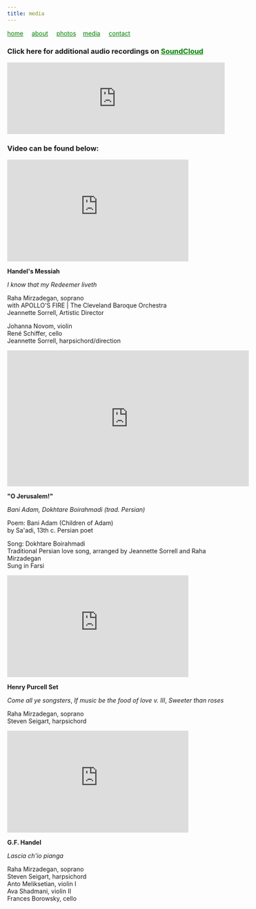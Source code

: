 ```yaml
---
title: media
---
```

<style>
a { color: green; } 
</style>
[home](/)&nbsp;&nbsp;&nbsp;&nbsp; [about](/about.html)&nbsp;&nbsp;&nbsp;&nbsp; [photos](/photos.html)&nbsp;&nbsp;&nbsp; [media](/media.html)&nbsp;&nbsp;&nbsp;&nbsp; [contact](/contact.html)

### Click here for additional audio recordings on [SoundCloud](https://soundcloud.com/rahamirzadegan)

<iframe width="100%" height="166" scrolling="no" frameborder="no" allow="autoplay" src="https://w.soundcloud.com/player/?url=https%3A//api.soundcloud.com/tracks/320134405&color=%23211612&auto_play=false&hide_related=false&show_comments=true&show_user=true&show_reposts=false&show_teaser=true"></iframe>


### Video can be found below:
<iframe width="420" height="236" src="https://www.youtube.com/embed/I6WD5Kt8C9Y" frameborder="0" allowfullscreen></iframe>

**Handel's Messiah**

_I know that my Redeemer liveth_

Raha Mirzadegan, soprano <br />
with APOLLO'S FIRE | The Cleveland Baroque Orchestra <br />
Jeannette Sorrell, Artistic Director <br />

Johanna Novom, violin <br />
René Schiffer, cello <br />
Jeannette Sorrell, harpsichord/direction

<iframe width="560" height="315" src="https://www.youtube.com/embed/v39UYC_Akzo" frameborder="0" allowfullscreen></iframe>

**"O Jerusalem!"**

_Bani Adam, Dokhtare Boirahmadi (trad. Persian)_

Poem:  Bani Adam (Children of Adam) <br />
by Sa'adi, 13th c. Persian poet <br />

Song:  Dokhtare Boirahmadi <br />
Traditional Persian love song, arranged by Jeannette Sorrell and Raha Mirzadegan <br />
Sung in Farsi

<iframe width="420" height="236" src="https://www.youtube.com/embed/PDFi6aGppfI" frameborder="0" allowfullscreen></iframe>

**Henry Purcell Set**

_Come all ye songsters_, _If music be the food of love v. III_, _Sweeter than roses_

Raha Mirzadegan, soprano <br />
Steven Seigart, harpsichord

<iframe width="420" height="236" src="https://www.youtube.com/embed/Zp3nSAJr_jA" frameborder="0" allowfullscreen></iframe>

**G.F. Handel**

_Lascia ch'io pianga_

Raha Mirzadegan, soprano <br />
Steven Seigart, harpsichord <br />
Anto Meliksetian, violin I <br />
Ava Shadmani, violin II <br />
Frances Borowsky, cello
